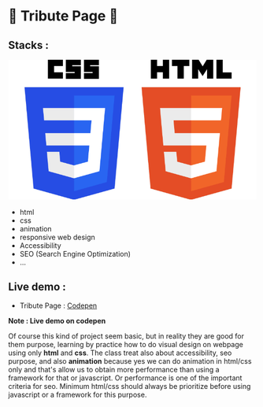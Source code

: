 # 🚀 Tribute Page  🚀

## Stacks :
<div align="center">

![Alt text](./../html_css_logo.png "logo")
</div>

* html
* css
* animation
* responsive web design
* Accessibility
* SEO (Search Engine Optimization)
* ...

## Live demo :
* Tribute Page : [Codepen](https://codepen.io/xavier-pierre-dev/pen/vYxyzbr "live demo")

__Note : Live demo on codepen__
  
Of course this kind of project seem basic, but in reality they are good for them purpose, learning by practice how to do visual design on webpage using only __html__ and __css__. The class treat also about accessibility, seo purpose, and also __animation__ because yes we can do animation in html/css only and that's allow us to obtain more performance than using a framework for that or javascript. Or performance is one of the important criteria for seo. Minimum html/css should always be prioritize before using javascript or a framework for this purpose. 

